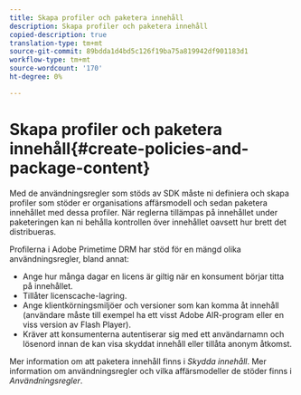 ```yaml
---
title: Skapa profiler och paketera innehåll
description: Skapa profiler och paketera innehåll
copied-description: true
translation-type: tm+mt
source-git-commit: 89bdda1d4bd5c126f19ba75a819942df901183d1
workflow-type: tm+mt
source-wordcount: '170'
ht-degree: 0%

---
```



# Skapa profiler och paketera innehåll{#create-policies-and-package-content}

Med de användningsregler som stöds av SDK måste ni definiera och skapa profiler som stöder er organisations affärsmodell och sedan paketera innehållet med dessa profiler. När reglerna tillämpas på innehållet under paketeringen kan ni behålla kontrollen över innehållet oavsett hur brett det distribueras.

Profilerna i Adobe Primetime DRM har stöd för en mängd olika användningsregler, bland annat:

* Ange hur många dagar en licens är giltig när en konsument börjar titta på innehållet.
* Tillåter licenscache-lagring.
* Ange klientkörningsmiljöer och versioner som kan komma åt innehåll (användare måste till exempel ha ett visst Adobe AIR-program eller en viss version av Flash Player).
* Kräver att konsumenterna autentiserar sig med ett användarnamn och lösenord innan de kan visa skyddat innehåll eller tillåta anonym åtkomst.

Mer information om att paketera innehåll finns i *Skydda innehåll*. Mer information om användningsregler och vilka affärsmodeller de stöder finns i *Användningsregler*.

